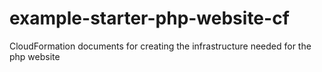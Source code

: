 # example-starter-php-website-cf
CloudFormation documents for creating the infrastructure needed for the php website
